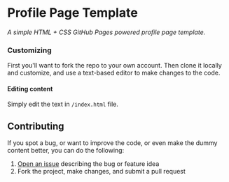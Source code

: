 # Profile Page Template

*A simple HTML + CSS GitHub Pages powered profile page template.*

### Customizing

First you'll want to fork the repo to your own account. Then clone it locally and customize, and use a text-based editor to make changes to the code.

#### Editing content

Simply edit the text in `/index.html` file. 

## Contributing

If you spot a bug, or want to improve the code, or even make the dummy content better, you can do the following:

1. [Open an issue](https://github.com/ola825/profile-page/issues/new) describing the bug or feature idea
2. Fork the project, make changes, and submit a pull request

